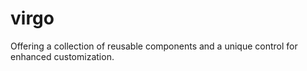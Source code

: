 # virgo
Offering a collection of reusable components and a unique control for enhanced customization.
